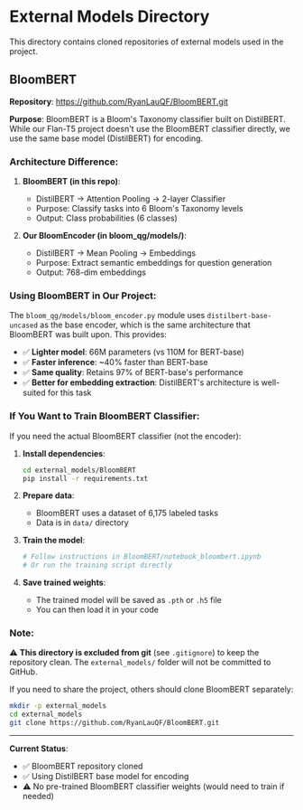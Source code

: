 # External Models Directory

This directory contains cloned repositories of external models used in the project.

## BloomBERT

**Repository**: https://github.com/RyanLauQF/BloomBERT.git

**Purpose**: BloomBERT is a Bloom's Taxonomy classifier built on DistilBERT. While our Flan-T5 project doesn't use the BloomBERT classifier directly, we use the same base model (DistilBERT) for encoding.

### Architecture Difference:

1. **BloomBERT (in this repo)**: 
   - DistilBERT → Attention Pooling → 2-layer Classifier
   - Purpose: Classify tasks into 6 Bloom's Taxonomy levels
   - Output: Class probabilities (6 classes)

2. **Our BloomEncoder (in bloom_qg/models/)**:
   - DistilBERT → Mean Pooling → Embeddings
   - Purpose: Extract semantic embeddings for question generation
   - Output: 768-dim embeddings

### Using BloomBERT in Our Project:

The `bloom_qg/models/bloom_encoder.py` module uses `distilbert-base-uncased` as the base encoder, which is the same architecture that BloomBERT was built upon. This provides:

- ✅ **Lighter model**: 66M parameters (vs 110M for BERT-base)
- ✅ **Faster inference**: ~40% faster than BERT-base
- ✅ **Same quality**: Retains 97% of BERT-base's performance
- ✅ **Better for embedding extraction**: DistilBERT's architecture is well-suited for this task

### If You Want to Train BloomBERT Classifier:

If you need the actual BloomBERT classifier (not the encoder):

1. **Install dependencies**:
   ```bash
   cd external_models/BloomBERT
   pip install -r requirements.txt
   ```

2. **Prepare data**:
   - BloomBERT uses a dataset of 6,175 labeled tasks
   - Data is in `data/` directory

3. **Train the model**:
   ```bash
   # Follow instructions in BloomBERT/notebook_bloombert.ipynb
   # Or run the training script directly
   ```

4. **Save trained weights**:
   - The trained model will be saved as `.pth` or `.h5` file
   - You can then load it in your code

### Note:

⚠️ **This directory is excluded from git** (see `.gitignore`) to keep the repository clean. The `external_models/` folder will not be committed to GitHub.

If you need to share the project, others should clone BloomBERT separately:
```bash
mkdir -p external_models
cd external_models
git clone https://github.com/RyanLauQF/BloomBERT.git
```

---

**Current Status**: 
- ✅ BloomBERT repository cloned
- ✅ Using DistilBERT base model for encoding
- ⚠️ No pre-trained BloomBERT classifier weights (would need to train if needed)
